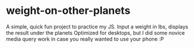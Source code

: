 # weight-on-other-planets
A simple, quick fun project to practice my JS. Input a weight in lbs, displays the result under the planets
Optimized for desktops, but I did some novice media query work in case you really wanted to use your phone :P
